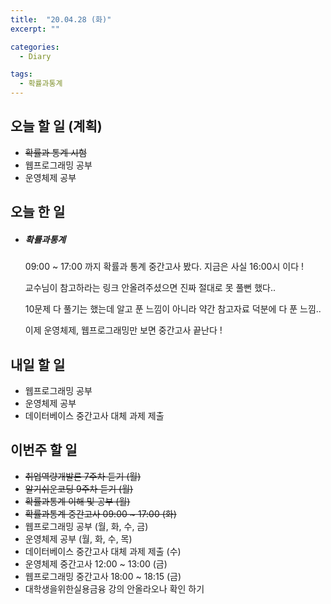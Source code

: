 ```yaml
---
title:  "20.04.28 (화)"
excerpt: ""

categories:
  - Diary

tags:
  - 확률과통계
---
```


## 오늘 할 일 (계획)

- ~~확률과 통계 시험~~
- 웹프로그래밍 공부
- 운영체제 공부


## 오늘 한 일

- ##### 확률과통계

  09:00 ~ 17:00 까지 확률과 통계 중간고사 봤다. 지금은 사실 16:00시 이다 !

  교수님이 참고하라는 링크 안올려주셨으면 진짜 절대로 못 풀뻔 했다..

  10문제 다 풀기는 했는데 알고 푼 느낌이 아니라 약간 참고자료 덕분에 다 푼 느낌..

  이제 운영체제, 웹프로그래밍만 보면 중간고사 끝난다 !

## 내일 할 일

- 웹프로그래밍 공부
- 운영체제 공부
- 데이터베이스 중간고사 대체 과제 제출


## 이번주 할 일

- ~~취업역량개발론 7주차 듣기 (월)~~
- ~~알기쉬운코딩 9주차 듣기 (월)~~
- ~~확률과통계 이해 및 공부 (월)~~
- ~~확률과통계 중간고사 09:00 ~ 17:00 (화)~~
- 웹프로그래밍 공부 (월, 화, 수, 금)
- 운영체제 공부 (월, 화, 수, 목)
- 데이터베이스 중간고사 대체 과제 제출 (수)
- 운영체제 중간고사 12:00 ~ 13:00 (금)
- 웹프로그래밍 중간고사 18:00 ~ 18:15 (금)
- 대학생을위한실용금융 강의 안올라오나 확인 하기